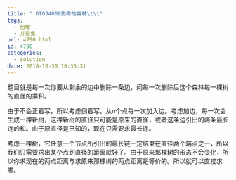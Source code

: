 ```yaml
---
title: " DTOJ4009秀秀的森林\t\t"
tags:
  - 倍增
  - 并查集
url: 4790.html
id: 4790
categories:
  - Solution
date: 2018-10-30 16:35:31
---
```


题目就是每一次你要从剩余的边中删除一条边，问每一次删除后这个森林每一棵树的直径的乘积。

由于不会正着写，所以考虑倒着写。从$n$个点每一次加入边。考虑加边，每一次会生成一棵新树，这棵新树的直径只可能是原来的直径，或者这条边引出的两条最长连的和。由于原直径是已知的，现在只需要求最长连。

考虑一棵树，它任意一个节点所引出的最长链一定结束在直径两个端点之一，所以我们只需要求出某个点到直径的距离就好了。由于原来那棵树的形态不会变化，所以你求现在的两点距离与求原来那棵树的两点距离是等价的。所以就可以直接求啦。